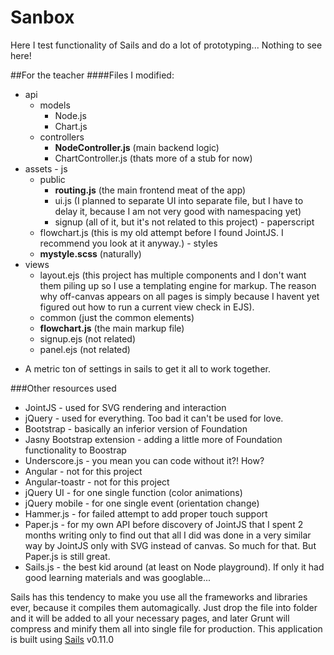 # Sanbox
Here I test functionality of Sails and do a lot of prototyping... Nothing to see here!

##For the teacher
####Files I modified:
  - api
    - models
      - Node.js
      - Chart.js
    - controllers
      - **NodeController.js** (main backend logic)
      - ChartController.js (thats more of a stub for now)
  -  assets
    - js
      - public
        - **routing.js** (the main frontend meat of the app)
        - ui.js (I planned to separate UI into separate file, but I have to delay it, because I am not very good with namespacing yet)
        - signup (all of it, but it's not related to this project)
    - paperscript
      - flowchart.js (this is my old attempt before I found JointJS. I recommend you look at it anyway.)
    - styles
      - **mystyle.scss** (naturally)
  - views
    - layout.ejs (this project has multiple components and I don't want them piling up so I use a templating engine for markup. The reason why off-canvas appears on all pages is simply because I havent yet figured out how to run a current view check in EJS).
    - common (just the common elements)
    - **flowchart.js** (the main markup file)
    - signup.ejs (not related)
    - panel.ejs (not related)

+ A metric ton of settings in sails to get it all to work together.

###Other resources used
  + JointJS - used for SVG rendering and interaction
  + jQuery - used for everything. Too bad it can't be used for love.
  + Bootstrap - basically an inferior version of Foundation
  + Jasny Bootstrap extension - adding a little more of Foundation functionality to Boostrap
  + Underscore.js - you mean you can code without it?! How?
  + Angular - not for this project
  + Angular-toastr - not for this project
  + jQuery UI - for one single function (color animations)
  + jQuery mobile - for one single event (orientation change)
  + Hammer.js - for failed attempt to add proper touch support
  + Paper.js - for my own API before discovery of JointJS that I spent 2 months writing only to find out that all I did was done in a very similar way by JointJS only with SVG instead of canvas. So much for that. But Paper.js is still great.
  + Sails.js - the best kid around (at least on Node playground). If only it had good learning materials and was googlable...

Sails has this tendency to make you use all the frameworks and libraries ever, because it compiles them automagically. Just drop the file into folder and it will be added to all your necessary pages, and later Grunt will compress and minify them all into single file for production.
This application is built using [Sails](http://sailsjs.org) v0.11.0
